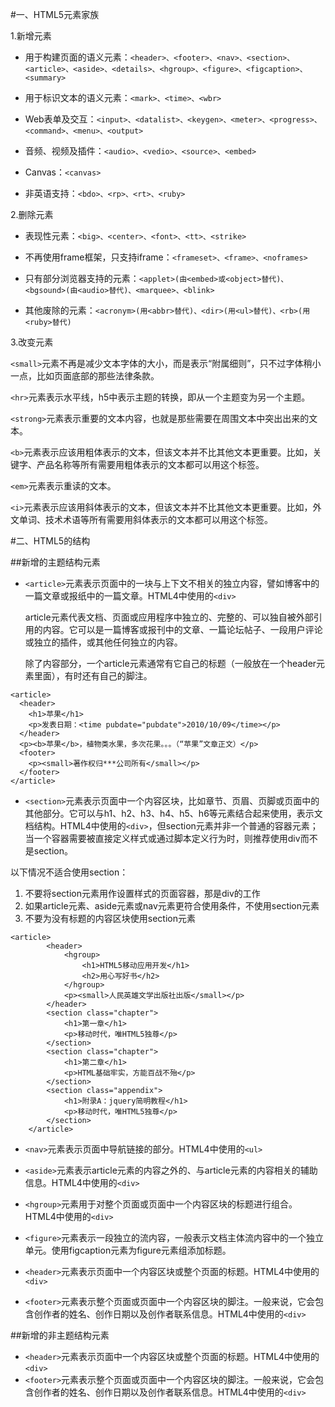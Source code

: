 #一、HTML5元素家族

1.新增元素
 
+   用于构建页面的语义元素：`<header>、<footer>、<nav>、<section>、<article>、<aside>、<details>、<hgroup>、<figure>、<figcaption>、<summary>`

+   用于标识文本的语义元素：`<mark>、<time>、<wbr>`

+   Web表单及交互：`<input>、<datalist>、<keygen>、<meter>、<progress>、<command>、<menu>、<output>`

+   音频、视频及插件：`<audio>、<vedio>、<source>、<embed>`

+   Canvas：`<canvas>`

+   非英语支持：`<bdo>、<rp>、<rt>、<ruby>`
   
2.删除元素

+   表现性元素：`<big>、<center>、<font>、<tt>、<strike>`
    
+   不再使用frame框架，只支持iframe：`<frameset>、<frame>、<noframes>`
    
+   只有部分浏览器支持的元素：`<applet>(由<embed>或<object>替代)、<bgsound>(由<audio>替代)、<marquee>、<blink>`
    
+   其他废除的元素：`<acronym>(用<abbr>替代)、<dir>(用<ul>替代)、<rb>(用<ruby>替代)`
  
3.改变元素
  
`<small>`元素不再是减少文本字体的大小，而是表示“附属细则”，只不过字体稍小一点，比如页面底部的那些法律条款。
    
`<hr>`元素表示水平线，h5中表示主题的转换，即从一个主题变为另一个主题。
    
`<strong>`元素表示重要的文本内容，也就是那些需要在周围文本中突出出来的文本。
    
`<b>`元素表示应该用粗体表示的文本，但该文本并不比其他文本更重要。比如，关键字、产品名称等所有需要用粗体表示的文本都可以用这个标签。
    
`<em>`元素表示重读的文本。
    
`<i>`元素表示应该用斜体表示的文本，但该文本并不比其他文本更重要。比如，外文单词、技术术语等所有需要用斜体表示的文本都可以用这个标签。

#二、HTML5的结构

##新增的主题结构元素

+ `<article>`元素表示页面中的一块与上下文不相关的独立内容，譬如博客中的一篇文章或报纸中的一篇文章。HTML4中使用的`<div>`
  
  article元素代表文档、页面或应用程序中独立的、完整的、可以独自被外部引用的内容。它可以是一篇博客或报刊中的文章、一篇论坛帖子、一段用户评论或独立的插件，或其他任何独立的内容。
  
  除了内容部分，一个article元素通常有它自己的标题（一般放在一个header元素里面），有时还有自己的脚注。
  
```
<article>
  <header>
  	<h1>苹果</h1>
  	<p>发表日期：<time pubdate="pubdate">2010/10/09</time></p>
  </header>
  <p><b>苹果</b>，植物类水果，多次花果。。。（“苹果”文章正文）</p>
  <footer>
  	<p><small>著作权归***公司所有</small></p>
  </footer>
</article>
```

+ `<section>`元素表示页面中一个内容区块，比如章节、页眉、页脚或页面中的其他部分。它可以与h1、h2、h3、h4、h5、h6等元素结合起来使用，表示文档结构。HTML4中使用的`<div>`，但section元素并非一个普通的容器元素；当一个容器需要被直接定义样式或通过脚本定义行为时，则推荐使用div而不是section。

以下情况不适合使用section：
1. 不要将section元素用作设置样式的页面容器，那是div的工作
2. 如果article元素、aside元素或nav元素更符合使用条件，不使用section元素
3. 不要为没有标题的内容区块使用section元素

```
<article>
		<header>
			<hgroup>
				<h1>HTML5移动应用开发</h1>
				<h2>用心写好书</h2>
			</hgroup>
			<p><small>人民英雄文学出版社出版</small></p>
		</header>
		<section class="chapter">
			<h1>第一章</h1>
			<p>移动时代，唯HTML5独尊</p>
		</section>
		<section class="chapter">
			<h1>第二章</h1>
			<p>HTML基础牢实，方能百战不殆</p>
		</section>
		<section class="appendix">
			<h1>附录A：jquery简明教程</h1>
			<p>移动时代，唯HTML5独尊</p>
		</section>
	</article>
```

+ `<nav>`元素表示页面中导航链接的部分。HTML4中使用的`<ul>` 

+ `<aside>`元素表示article元素的内容之外的、与article元素的内容相关的辅助信息。HTML4中使用的`<div>`
+ `<hgroup>`元素用于对整个页面或页面中一个内容区块的标题进行组合。HTML4中使用的`<div>`

+ `<figure>`元素表示一段独立的流内容，一般表示文档主体流内容中的一个独立单元。使用figcaption元素为figure元素组添加标题。
+ `<header>`元素表示页面中一个内容区块或整个页面的标题。HTML4中使用的`<div>`
+ `<footer>`元素表示整个页面或页面中一个内容区块的脚注。一般来说，它会包含创作者的姓名、创作日期以及创作者联系信息。HTML4中使用的`<div>`

##新增的非主题结构元素

+ `<header>`元素表示页面中一个内容区块或整个页面的标题。HTML4中使用的`<div>`
+ `<footer>`元素表示整个页面或页面中一个内容区块的脚注。一般来说，它会包含创作者的姓名、创作日期以及创作者联系信息。HTML4中使用的`<div>`



